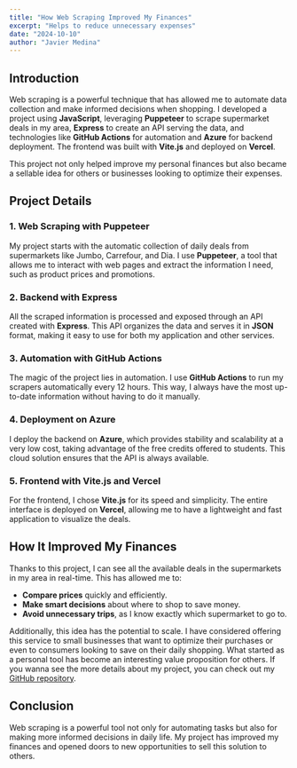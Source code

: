 ```yaml
---
title: "How Web Scraping Improved My Finances"
excerpt: "Helps to reduce unnecessary expenses"
date: "2024-10-10"
author: "Javier Medina"
---
```


## Introduction

Web scraping is a powerful technique that has allowed me to automate data collection and make informed decisions when shopping. I developed a project using **JavaScript**, leveraging **Puppeteer** to scrape supermarket deals in my area, **Express** to create an API serving the data, and technologies like **GitHub Actions** for automation and **Azure** for backend deployment. The frontend was built with **Vite.js** and deployed on **Vercel**.

This project not only helped improve my personal finances but also became a sellable idea for others or businesses looking to optimize their expenses.

## Project Details

### 1. Web Scraping with Puppeteer

My project starts with the automatic collection of daily deals from supermarkets like Jumbo, Carrefour, and Dia. I use **Puppeteer**, a tool that allows me to interact with web pages and extract the information I need, such as product prices and promotions.

### 2. Backend with Express

All the scraped information is processed and exposed through an API created with **Express**. This API organizes the data and serves it in **JSON** format, making it easy to use for both my application and other services.

### 3. Automation with GitHub Actions

The magic of the project lies in automation. I use **GitHub Actions** to run my scrapers automatically every 12 hours. This way, I always have the most up-to-date information without having to do it manually.

### 4. Deployment on Azure

I deploy the backend on **Azure**, which provides stability and scalability at a very low cost, taking advantage of the free credits offered to students. This cloud solution ensures that the API is always available.

### 5. Frontend with Vite.js and Vercel

For the frontend, I chose **Vite.js** for its speed and simplicity. The entire interface is deployed on **Vercel**, allowing me to have a lightweight and fast application to visualize the deals.

## How It Improved My Finances

Thanks to this project, I can see all the available deals in the supermarkets in my area in real-time. This has allowed me to:

- **Compare prices** quickly and efficiently.
- **Make smart decisions** about where to shop to save money.
- **Avoid unnecessary trips**, as I know exactly which supermarket to go to.

Additionally, this idea has the potential to scale. I have considered offering this service to small businesses that want to optimize their purchases or even to consumers looking to save on their daily shopping. What started as a personal tool has become an interesting value proposition for others.
If you wanna see the more details about my project, you can check out my [GitHub repository](https://github.com/javiermedinaj/market-scrapper).



## Conclusion

Web scraping is a powerful tool not only for automating tasks but also for making more informed decisions in daily life. My project has improved my finances and opened doors to new opportunities to sell this solution to others.
